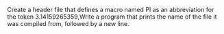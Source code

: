 Create a header file that defines a macro named PI as an abbreviation for the token 3.14159265359,Write a program that prints the name of the file it was compiled from, followed by a new line.
